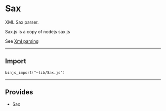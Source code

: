 # Sax

XML Sax parser.

Sax.js is a copy of nodejs sax.js

See [Xml parsing](../Xml.html)

----------------------------

## Import

`binjs_import("~lib/Sax.js")`

-----------------------

## Provides

* Sax

    
    
